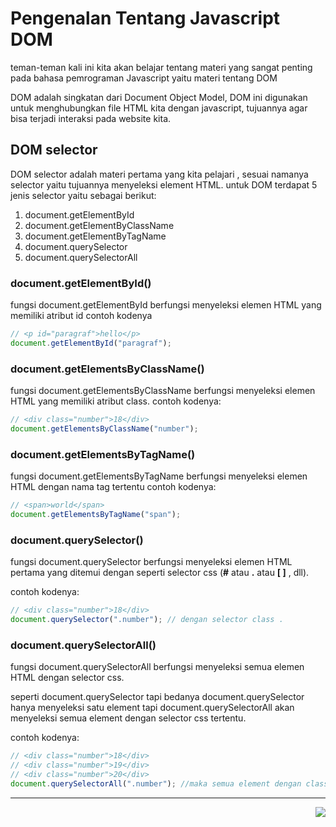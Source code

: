 # Pengenalan Tentang Javascript DOM

teman-teman kali ini kita akan belajar tentang materi yang sangat penting pada bahasa pemrograman Javascript yaitu materi tentang DOM

DOM adalah singkatan dari Document Object Model, DOM ini digunakan untuk menghubungkan file HTML kita dengan javascript, tujuannya agar bisa terjadi interaksi pada website kita.

## DOM selector

DOM selector adalah materi pertama yang kita pelajari , sesuai namanya selector yaitu tujuannya menyeleksi element HTML.
untuk DOM terdapat 5 jenis selector yaitu sebagai berikut:

1. document.getElementById
2. document.getElementByClassName
3. document.getElementByTagName
4. document.querySelector
5. document.querySelectorAll

### document.getElementById()

fungsi document.getElementById berfungsi menyeleksi elemen HTML yang memiliki atribut id
contoh kodenya

```js
// <p id="paragraf">hello</p>
document.getElementById("paragraf");
```

### document.getElementsByClassName()

fungsi document.getElementsByClassName berfungsi menyeleksi elemen HTML yang memiliki atribut class.
contoh kodenya:

```js
// <div class="number">18</div>
document.getElementsByClassName("number");
```

### document.getElementsByTagName()

fungsi document.getElementsByTagName berfungsi menyeleksi elemen HTML dengan nama tag tertentu
contoh kodenya:

```js
// <span>world</span>
document.getElementsByTagName("span");
```

### document.querySelector()

fungsi document.querySelector berfungsi menyeleksi elemen HTML pertama yang ditemui dengan seperti selector css (**#** atau **.** atau **[ ]** , dll).

contoh kodenya:

```js
// <div class="number">18</div>
document.querySelector(".number"); // dengan selector class .
```

### document.querySelectorAll()

fungsi document.querySelectorAll berfungsi menyeleksi semua elemen HTML dengan selector css.

seperti document.querySelector tapi bedanya document.querySelector hanya menyeleksi satu element tapi document.querySelectorAll akan menyeleksi semua element dengan selector css tertentu.

contoh kodenya:

```js
// <div class="number">18</div>
// <div class="number">19</div>
// <div class="number">20</div>
document.querySelectorAll(".number"); //maka semua element dengan class number akan diseleksi
```

---

[<img align="right" src="https://api.bellshade.org/badge/navigation?badgeType=next&text=DOM%20Nodes" />](../002_DOM_Nodes)